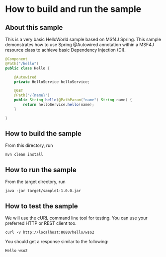 # How to build and run the sample

## About this sample

This is a very basic HelloWorld sample based on MSf4J Spring. This sample demonstrates how to use Spring
 @Autowired annotation within a MSF4J resource class to achieve basic Dependency Injection (DI).

```java
@Component
@Path("/hello")
public class Hello {

    @Autowired
    private HelloService helloService;

    @GET
    @Path("/{name}")
    public String hello(@PathParam("name") String name) {
        return helloService.hello(name);
    }

}
```

## How to build the sample

From this directory, run

```
mvn clean install
```

## How to run the sample

From the target directory, run
```
java -jar target/sample1-1.0.0.jar
```

## How to test the sample

We will use the cURL command line tool for testing. You can use your preferred HTTP or REST client too.

```
curl -v http://localhost:8080/hello/wso2
```

You should get a response similar to the following:

```
Hello wso2
```